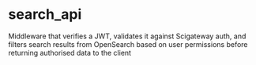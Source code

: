 # search_api
Middleware that verifies a JWT, validates it against Scigateway auth, and filters search results from OpenSearch based on user permissions before returning authorised data to the client

